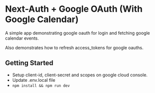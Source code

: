 # Next-Auth + Google OAuth (With Google Calendar)

A simple app demonstrating google oauth for login and fetching google calendar events.

Also demonstrates how to refresh access_tokens for google oauths.

## Getting Started

 - Setup client-id, client-secret and scopes on google cloud console.
 - Update .env.local file
 - `npm install && npm run dev`
